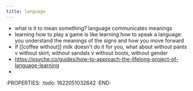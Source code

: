 ```yaml
---
title: language
---
```


- what is it to mean something? 
language communicates meanings
- learning how to play a game is like learning how to speak a language: you understand the meanings of the signs and how you move forward
- if [[coffee without]] milk doesn't do it for you, what about without pants v without skirt, without sandals v without boots, without gender
- https://psyche.co/guides/how-to-approach-the-lifelong-project-of-language-learning
- 
:PROPERTIES:
:todo: 1622051032642
:END:

